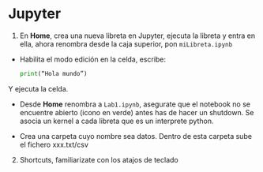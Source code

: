 # Jupyter

1. En **Home**, crea una nueva libreta en Jupyter, ejecuta la libreta y entra en ella, ahora renombra desde la caja superior, pon `miLibreta.ipynb`

- Habilita el modo edición en la celda, escribe:

    ```python
    print(“Hola mundo”)
    ```
Y ejecuta la celda.

- Desde **Home** renombra a `Lab1.ipynb`, asegurate que el notebook no se encuentre abierto (icono en verde) antes has de hacer un shutdown. Se asocia un kernel a cada libreta que es un interprete python.

- Crea una carpeta cuyo nombre sea datos. Dentro de esta carpeta sube el fichero xxx.txt/csv

2. Shortcuts, familiarizate con los atajos de teclado

